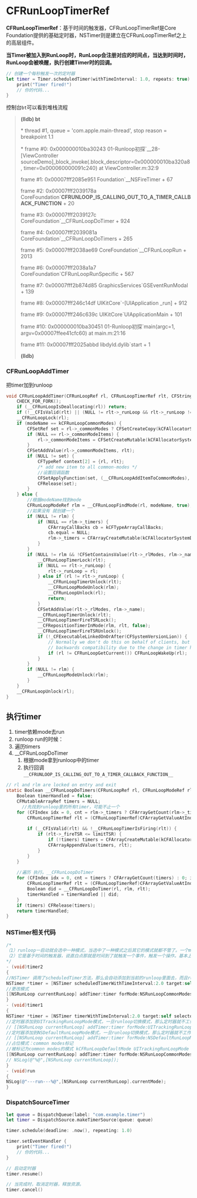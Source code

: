 # CFRunLoopTimerRef

**CFRunLoopTimerRef**：基于时间的触发器，CFRunLoopTimerRef是Core Foundation提供的基础定时器，NSTimer则是建立在CFRunLoopTimerRef之上的高层组件。

**当Timer被加入到RunLoop时，RunLoop会注册对应的时间点，当达到时间时，RunLoop会被唤醒，执行创建Timer时的回调。**

```swift
// 创建一个每秒触发一次的定时器
let timer = Timer.scheduledTimer(withTimeInterval: 1.0, repeats: true) { timer in
    print("Timer fired!")
    // 你的代码...
}
```

控制台`bt`可以看到堆栈流程

>**(lldb) bt**
>
>\* thread #1, queue = 'com.apple.main-thread', stop reason = breakpoint 1.1
>
>\* frame #0: 0x000000010ba30243 01-Runloop初探`__28-[ViewController sourceDemo]_block_invoke(.block_descriptor=0x000000010ba320a8, timer=0x000060000091c240) at ViewController.m:32:9
>
>frame #1: 0x00007fff2085e951 Foundation`__NSFireTimer + 67
>
>frame #2: 0x00007fff2039178a CoreFoundation`__CFRUNLOOP_IS_CALLING_OUT_TO_A_TIMER_CALLBACK_FUNCTION__ + 20
>
>frame #3: 0x00007fff2039127c CoreFoundation`__CFRunLoopDoTimer + 924
>
>frame #4: 0x00007fff2039081a CoreFoundation`__CFRunLoopDoTimers + 265
>
>frame #5: 0x00007fff2038ae69 CoreFoundation`__CFRunLoopRun + 2013
>
>frame #6: 0x00007fff2038a1a7 CoreFoundation`CFRunLoopRunSpecific + 567
>
>frame #7: 0x00007fff2b874d85 GraphicsServices`GSEventRunModal + 139
>
>frame #8: 0x00007fff246c14df UIKitCore`-[UIApplication _run] + 912
>
>frame #9: 0x00007fff246c639c UIKitCore`UIApplicationMain + 101
>
>frame #10: 0x000000010ba30451 01-Runloop初探`main(argc=1, argv=0x00007ffee41cfc60) at main.m:21:16
>
>frame #11: 0x00007fff2025abbd libdyld.dylib`start + 1
>
>**(lldb)** 

### CFRunLoopAddTimer

把timer加到runloop

```c
void CFRunLoopAddTimer(CFRunLoopRef rl, CFRunLoopTimerRef rlt, CFStringRef modeName) {
    CHECK_FOR_FORK();
    if (__CFRunLoopIsDeallocating(rl)) return;
    if (!__CFIsValid(rlt) || (NULL != rlt->_runLoop && rlt->_runLoop != rl)) return;
    __CFRunLoopLock(rl);
    if (modeName == kCFRunLoopCommonModes) {
        CFSetRef set = rl->_commonModes ? CFSetCreateCopy(kCFAllocatorSystemDefault, rl->_commonModes) : NULL;
        if (NULL == rl->_commonModeItems) {
            rl->_commonModeItems = CFSetCreateMutable(kCFAllocatorSystemDefault, 0, &kCFTypeSetCallBacks);
        }
        CFSetAddValue(rl->_commonModeItems, rlt);
        if (NULL != set) {
            CFTypeRef context[2] = {rl, rlt};
            /* add new item to all common-modes */
            //设置回调函数
            CFSetApplyFunction(set, (__CFRunLoopAddItemToCommonModes), (void *)context);
            CFRelease(set);
        }
    } else {
        //根据modeName找到mode
        CFRunLoopModeRef rlm = __CFRunLoopFindMode(rl, modeName, true);
        //如果没有 就创建一个
        if (NULL != rlm) {
            if (NULL == rlm->_timers) {
                CFArrayCallBacks cb = kCFTypeArrayCallBacks;
                cb.equal = NULL;
                rlm->_timers = CFArrayCreateMutable(kCFAllocatorSystemDefault, 0, &cb);
            }
        }
        if (NULL != rlm && !CFSetContainsValue(rlt->_rlModes, rlm->_name)) {
            __CFRunLoopTimerLock(rlt);
            if (NULL == rlt->_runLoop) {
                rlt->_runLoop = rl;
            } else if (rl != rlt->_runLoop) {
                __CFRunLoopTimerUnlock(rlt);
                __CFRunLoopModeUnlock(rlm);
                __CFRunLoopUnlock(rl);
                return;
            }
            CFSetAddValue(rlt->_rlModes, rlm->_name);
            __CFRunLoopTimerUnlock(rlt);
            __CFRunLoopTimerFireTSRLock();
            __CFRepositionTimerInMode(rlm, rlt, false);
            __CFRunLoopTimerFireTSRUnlock();
            if (!_CFExecutableLinkedOnOrAfter(CFSystemVersionLion)) {
                // Normally we don't do this on behalf of clients, but for
                // backwards compatibility due to the change in timer handling...
                if (rl != CFRunLoopGetCurrent()) CFRunLoopWakeUp(rl);
            }
        }
        if (NULL != rlm) {
            __CFRunLoopModeUnlock(rlm);
        }
    }
    __CFRunLoopUnlock(rl);
}
```

## 执行timer

1. timer依赖mode去run
2. runloop run的时候：
3. 遍历timers
4. __CFRunLoopDoTimer
   1. 根据mode拿到runloop中的timer
   2. 执行回调`__CFRUNLOOP_IS_CALLING_OUT_TO_A_TIMER_CALLBACK_FUNCTION__`

```c
// rl and rlm are locked on entry and exit
static Boolean __CFRunLoopDoTimers(CFRunLoopRef rl, CFRunLoopModeRef rlm, uint64_t limitTSR) {    /* DOES CALLOUT */
    Boolean timerHandled = false;
    CFMutableArrayRef timers = NULL;
 	  //先找到runloop里的所有timer，可能不止一个
    for (CFIndex idx = 0, cnt = rlm->_timers ? CFArrayGetCount(rlm->_timers) : 0; idx < cnt; idx++) {
        CFRunLoopTimerRef rlt = (CFRunLoopTimerRef)CFArrayGetValueAtIndex(rlm->_timers, idx);
        
        if (__CFIsValid(rlt) && !__CFRunLoopTimerIsFiring(rlt)) {
            if (rlt->_fireTSR <= limitTSR) {
                if (!timers) timers = CFArrayCreateMutable(kCFAllocatorSystemDefault, 0, &kCFTypeArrayCallBacks);
                CFArrayAppendValue(timers, rlt);
            }
        }
    }
    
  	//遍历 执行。__CFRunLoopDoTimer
    for (CFIndex idx = 0, cnt = timers ? CFArrayGetCount(timers) : 0; idx < cnt; idx++) {
        CFRunLoopTimerRef rlt = (CFRunLoopTimerRef)CFArrayGetValueAtIndex(timers, idx);
        Boolean did = __CFRunLoopDoTimer(rl, rlm, rlt);
        timerHandled = timerHandled || did;
    }
    if (timers) CFRelease(timers);
    return timerHandled;
}
```

### NSTimer相关代码

```objective-c
/*
（1）runloop一启动就会选中一种模式，当选中了一种模式之后其它的模式就都不管了。一个mode里面可以添加多个NSTimer,也就是说以后当创建NSTimer的时候，可以指定它是在什么模式下运行的。
（2）它是基于时间的触发器，说直白点那就是时间到了就触发一个事件，触发一个操作。基本上说的就是NSTimer
*/
- (void)timer2
{
//NSTimer 调用了scheduledTimer方法，那么会自动添加到当前的runloop里面去，而且runloop的运行模式kCFRunLoopDefaultMode
NSTimer *timer = [NSTimer scheduledTimerWithTimeInterval:2.0 target:self selector:@selector(run) userInfo:nil repeats:YES];
//更改模式
[[NSRunLoop currentRunLoop] addTimer:timer forMode:NSRunLoopCommonModes];
}
- (void)timer1
{
NSTimer *timer = [NSTimer timerWithTimeInterval:2.0 target:self selector:@selector(run) userInfo:nil repeats:YES];
//定时器添加到UITrackingRunLoopMode模式，一旦runloop切换模式，那么定时器就不工作
// [[NSRunLoop currentRunLoop] addTimer:timer forMode:UITrackingRunLoopMode];
//定时器添加到NSDefaultRunLoopMode模式，一旦runloop切换模式，那么定时器就不工作
// [[NSRunLoop currentRunLoop] addTimer:timer forMode:NSDefaultRunLoopMode];
//占位模式：common modes标记
//被标记为common modes的模式 kCFRunLoopDefaultMode UITrackingRunLoopMode
[[NSRunLoop currentRunLoop] addTimer:timer forMode:NSRunLoopCommonModes];
// NSLog(@"%@",[NSRunLoop currentRunLoop]);
}
- (void)run
{
NSLog(@"---run---%@",[NSRunLoop currentRunLoop].currentMode);
}
```

### DispatchSourceTimer

```swift
let queue = DispatchQueue(label: "com.example.timer")
let timer = DispatchSource.makeTimerSource(queue: queue)

timer.schedule(deadline: .now(), repeating: 1.0)

timer.setEventHandler {
    print("Timer fired!")
    // 你的代码...
}

// 启动定时器
timer.resume()

// 当完成时，取消定时器，释放资源。
timer.cancel()
```

